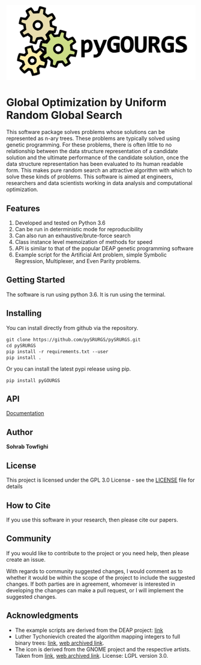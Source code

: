 ![Binoculars](image/pyGOURGS.svg)

# Global Optimization by Uniform Random Global Search

This software package solves problems whose solutions can be represented as 
n-ary trees. These problems are typically solved using genetic programming. 
For these problems, there is often little to no relationship between the data
structure representation of a candidate solution and the ultimate performance of 
the candidate solution, once the data structure representation has been 
evaluated to its human readable form. This makes pure random search an 
attractive algorithm with which to solve these kinds of problems. This software 
is aimed at engineers, researchers and data scientists working in data analysis 
and computational optimization.

## Features 

1. Developed and tested on Python 3.6
2. Can be run in deterministic mode for reproducibility
3. Can also run an exhaustive/brute-force search
4. Class instance level memoization of methods for speed
5. API is similar to that of the popular DEAP genetic programming software
6. Example script for the Artificial Ant problem, simple Symbolic Regression, Multiplexer, and Even Parity problems.

## Getting Started

The software is run using python 3.6. It is run using the terminal.


## Installing

You can install directly from github via the repository.

```
git clone https://github.com/pySRURGS/pySRURGS.git
cd pySRURGS
pip install -r requirements.txt --user
pip install . 
```

Or you can install the latest pypi release using pip.

```
pip install pyGOURGS
```

## API

[Documentation](https://pysrurgs.github.io/pyGOURGS/)

## Author

**Sohrab Towfighi**

## License

This project is licensed under the GPL 3.0 License - see the [LICENSE](LICENSE.txt) file for details

## How to Cite

If you use this software in your research, then please cite our papers.

## Community

If you would like to contribute to the project or you need help, then please create an issue.

With regards to community suggested changes, I would comment as to whether it would be within the scope of the project to include the suggested changes. If both parties are in agreement, whomever is interested in developing the changes can make a pull request, or I will implement the suggested changes.

## Acknowledgments

* The example scripts are derived from the DEAP project: [link](https://github.com/DEAP/deap)
* Luther Tychonievich created the algorithm mapping integers to full binary trees: [link](https://www.cs.virginia.edu/luther/blog/posts/434.html), [web archived link](http://web.archive.org/web/20190908010319/https://www.cs.virginia.edu/luther/blog/posts/434.html).
* The icon is derived from the GNOME project and the respective artists. Taken from [link](https://commons.wikimedia.org/wiki/File:Gnome-system-run.svg), [web archived link](https://web.archive.org/web/20161010072611/https://commons.wikimedia.org/wiki/File:Gnome-system-run.svg). License: LGPL version 3.0. 
